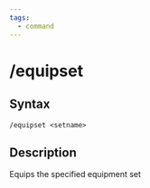 ```yaml
---
tags:
  - command
---
```


# /equipset

## Syntax

<!--cmd-syntax-start-->
```eqcommand
/equipset <setname>
```
<!--cmd-syntax-end-->

## Description

<!--cmd-desc-start-->
Equips the specified equipment set
<!--cmd-desc-end-->